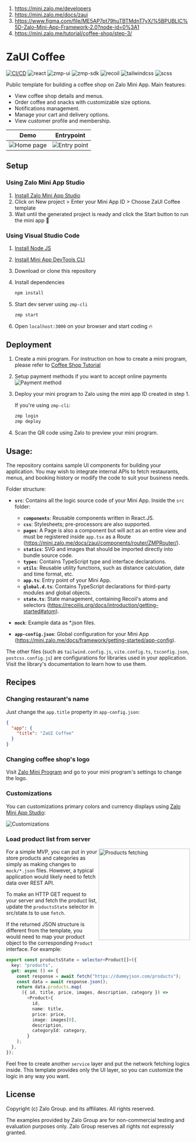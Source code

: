 1. https://mini.zalo.me/developers
2. https://mini.zalo.me/docs/zaui
3. https://www.figma.com/file/ME5AP7pt79huTBTMdnT7yX/%5BPUBLIC%5D-Zalo-Mini-App-Framework-2.0?node-id=0%3A1
4. https://mini.zalo.me/tutorial/coffee-shop/step-3/
# ZaUI Coffee

<p style="display: flex; flex-wrap: wrap; gap: 4px">
  <a href="https://github.com/zalo-MiniApp/zaui-coffee/actions/workflows/zalo-mini-app.yml" style="display: flex">
    <img alt="CI/CD" src="https://github.com/zalo-MiniApp/zaui-coffee/actions/workflows/zalo-mini-app.yml/badge.svg" />
  </a>
  <img alt="react" src="https://img.shields.io/github/package-json/dependency-version/Zalo-MiniApp/zaui-coffee/react" />
  <img alt="zmp-ui" src="https://img.shields.io/github/package-json/dependency-version/Zalo-MiniApp/zaui-coffee/zmp-ui" />
  <img alt="zmp-sdk" src="https://img.shields.io/github/package-json/dependency-version/Zalo-MiniApp/zaui-coffee/zmp-sdk" />
  <img alt="recoil" src="https://img.shields.io/github/package-json/dependency-version/Zalo-MiniApp/zaui-coffee/recoil" />
  <img alt="tailwindcss" src="https://img.shields.io/github/package-json/dependency-version/Zalo-MiniApp/zaui-coffee/dev/tailwindcss" />
  <img alt="scss" src="https://img.shields.io/github/package-json/dependency-version/Zalo-MiniApp/zaui-coffee/dev/sass" />
</p>

Public template for building a coffee shop on Zalo Mini App. Main features:

- View coffee shop details and menus.
- Order coffee and snacks with customizable size options.
- Notifications management.
- Manage your cart and delivery options.
- View customer profile and membership.

|                      Demo                       |                  Entrypoint                  |
| :---------------------------------------------: | :------------------------------------------: |
| <img src="./docs/preview.webp" alt="Home page"> | <img src="./docs/qr.webp" alt="Entry point"> |

## Setup

### Using Zalo Mini App Studio

1. [Install Zalo Mini App Studio](https://mini.zalo.me/docs/dev-tools)
1. Click on New project > Enter your Mini App ID > Choose ZaUI Coffee template
1. Wait until the generated project is ready and click the Start button to run the mini app 🚀

### Using Visual Studio Code

1. [Install Node JS](https://nodejs.org/en/download/)
1. [Install Mini App DevTools CLI](https://mini.zalo.me/docs/dev-tools/cli/intro/)
1. Download or clone this repository
1. Install dependencies

   ```bash
   npm install
   ```

1. Start dev server using `zmp-cli`

   ```bash
   zmp start
   ```

1. Open `localhost:3000` on your browser and start coding 🔥

## Deployment

1. Create a mini program. For instruction on how to create a mini program, please refer to [Coffee Shop Tutorial](https://mini.zalo.me/docs/tutorial/step-1/#1-tạo-một-ứng-dụng-zalo-mini-program-mới-trên-trang-chủ-của-zalo-mini-program)

1. Setup payment methods if you want to accept online payments
   ![](./docs/payment.png "Payment method")

1. Deploy your mini program to Zalo using the mini app ID created in step 1.

   If you're using `zmp-cli`:

   ```bash
   zmp login
   zmp deploy
   ```

1. Scan the QR code using Zalo to preview your mini program.

## Usage:

The repository contains sample UI components for building your application. You may wish to integrate internal APIs to fetch restaurants, menus, and booking history or modify the code to suit your business needs.

Folder structure:

- **`src`**: Contains all the logic source code of your Mini App. Inside the `src` folder:

  - **`components`**: Reusable components written in React.JS.
  - **`css`**: Stylesheets; pre-processors are also supported.
  - **`pages`**: A Page is also a component but will act as an entire view and must be registered inside `app.tsx` as a Route (https://mini.zalo.me/docs/zaui/components/router/ZMPRouter/).
  - **`statics`**: SVG and images that should be imported directly into bundle source code.
  - **`types`**: Contains TypeScript type and interface declarations.
  - **`utils`**: Reusable utility functions, such as distance calculation, date and time format, etc.
  - **`app.ts`**: Entry point of your Mini App.
  - **`global.d.ts`**: Contains TypeScript declarations for third-party modules and global objects.
  - **`state.ts`**: State management, containing Recoil's atoms and selectors (https://recoiljs.org/docs/introduction/getting-started#atom).

- **`mock`**: Example data as \*.json files.

- **`app-config.json`**: Global configuration for your Mini App (https://mini.zalo.me/docs/framework/getting-started/app-config).

The other files (such as `tailwind.config.js`, `vite.config.ts`, `tsconfig.json`, `postcss.config.js`) are configurations for libraries used in your application. Visit the library's documentation to learn how to use them.

## Recipes

### Changing restaurant's name

Just change the `app.title` property in `app-config.json`:

```json
{
  "app": {
    "title": "ZaUI Coffee"
  }
}
```

### Changing coffee shop's logo

Visit [Zalo Mini Program](https://mini.zalo.me/) and go to your mini program's settings to change the logo.

### Customizations

You can customizations primary colors and currency displays using [Zalo Mini App Studio](https://mini.zalo.me/docs/dev-tools):

![Customizations](./docs/customizations.webp)

### Load product list from server

<img src="./docs/products-fetching.webp" alt="Products fetching" width="250" align="right">

For a simple MVP, you can put in your store products and categories as simply as making changes to `mock/*.json` files. However, a typical application would likely need to fetch data over REST API.

To make an HTTP GET request to your server and fetch the product list, update the `productsState` selector in src/state.ts to use `fetch`.

If the returned JSON structure is different from the template, you would need to map your product object to the corresponding `Product` interface. For example:

```ts
export const productsState = selector<Product[]>({
  key: "products",
  get: async () => {
    const response = await fetch("https://dummyjson.com/products");
    const data = await response.json();
    return data.products.map(
      ({ id, title, price, images, description, category }) =>
        <Product>{
          id,
          name: title,
          price: price,
          image: images[0],
          description,
          categoryId: category,
        }
    );
  },
});
```

Feel free to create another `service` layer and put the network fetching logics inside. This template provides only the UI layer, so you can customize the logic in any way you want.

## License

Copyright (c) Zalo Group. and its affiliates. All rights reserved.

The examples provided by Zalo Group are for non-commercial testing and evaluation
purposes only. Zalo Group reserves all rights not expressly granted.
